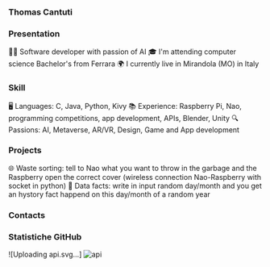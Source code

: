 ### **Thomas Cantuti**

<!--
**ThomasCantuti/ThomasCantuti** is a ✨ _special_ ✨ repository because its `README.md` (this file) appears on your GitHub profile.
-->

### Presentation
👨‍💻 Software developer with passion of AI
🎓 I'm attending computer science Bachelor's from Ferrara
🌍 I currently live in Mirandola (MO) in Italy

### Skill
🖥️ Languages: C, Java, Python, Kivy
📚 Experience: Raspberry Pi, Nao, programming competitions, app development, APIs, Blender, Unity
🔍 Passions: AI, Metaverse, AR/VR, Design, Game and App development 

### Projects
🌐 Waste sorting: tell to Nao what you want to throw in the garbage and the Raspberry open the correct cover (wireless connection Nao-Raspberry with socket in python)
🎲 Data facts: write in input random day/month and you get an hystory fact happend on this day/month of a random year

### Contacts


### Statistiche GitHub
![Uploading api.svg…]
![api](https://github.com/ThomasCantuti/ThomasCantuti/assets/96134266/250fad46-0440-4b84-bc5b-b5155db9bed2)
